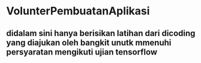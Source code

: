 # VolunterPembuatanAplikasi

didalam sini hanya berisikan latihan dari dicoding yang diajukan oleh bangkit unutk mmenuhi persyaratan mengikuti ujian tensorflow
--
